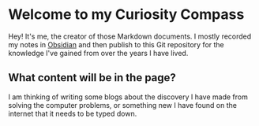 # Welcome to my Curiosity Compass

Hey! It's me, the creator of those Markdown documents. I mostly recorded my notes in [Obsidian](https://obsidian.md) and then publish to this Git repository for the knowledge I've gained from over the years I have lived.

## What content will be in the page?

I am thinking of writing some blogs about the discovery I have made from solving the computer problems, or something new I have found on the internet that it needs to be typed down.
